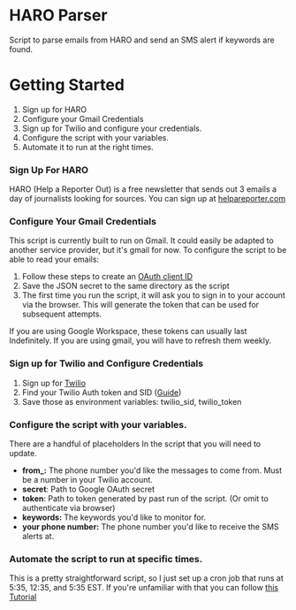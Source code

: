 # HARO Parser

Script to parse emails from HARO and send an SMS alert if keywords are found.  


# Getting Started

 

 1. Sign up for HARO
 2. Configure your Gmail Credentials
 3. Sign up for Twilio and configure your credentials. 
 4. Configure the script with your variables. 
 5. Automate it to run at the right times. 

### Sign Up For HARO
HARO (Help a Reporter Out) is a free newsletter that sends out 3 emails a day of journalists looking for sources. You can sign up at [helpareporter.com](https://www.helpareporter.com/subscriptions/basic/)

### Configure Your Gmail Credentials

This script is currently built to run on Gmail. It could easily be adapted to another service provider, but it's gmail for now. To configure the script to be able to read your emails:

 1. Follow these steps to create an [OAuth client ID](https://developers.google.com/workspace/guides/create-credentials#oauth-client-id)
 2. Save the JSON secret to the same directory as the script
 3. The first time you run the script, it will ask you to sign in to your account via the browser. This will generate the token that can be used for subsequent attempts.

If you are using Google Workspace, these tokens can usually last Indefinitely. If you are using gmail, you will have to refresh them weekly. 

### Sign up for Twilio and Configure Credentials

 1. Sign up for [Twilio](https://www.twilio.com/)
 2. Find your Twilio Auth token and SID ([Guide](https://www.twilio.com/blog/better-twilio-authentication-csharp-twilio-api-keys))
 3. Save those as environment variables: twilio_sid, twilio_token

### Configure the script with your variables. 
There are a handful of placeholders In the script that you will need to update. 

 - **from_:** The phone number you'd like the messages to come from. Must be a number in your Twilio account. 
 - **secret**: Path to Google OAuth secret
 - **token**: Path to token generated by past run of the script. (Or omit to authenticate via browser)
 - **keywords:** The keywords you'd like to monitor for. 
 - **your phone number:** The phone number you'd like to receive the SMS alerts at.  

### Automate the script to run at specific times. 
This is a pretty straightforward script, so I just set up a cron job that runs at 5:35, 12:35, and 5:35 EST. If you're unfamiliar with that you can follow [this Tutorial](https://towardsdatascience.com/how-to-schedule-python-scripts-with-cron-the-only-guide-youll-ever-need-deea2df63b4e)

